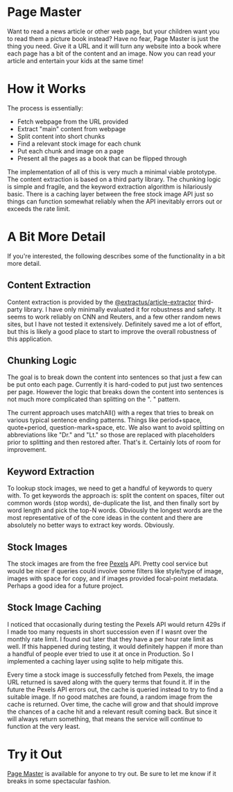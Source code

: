 # Page Master 

Want to read a news article or other web page, but your children want you to read them a picture book instead? Have no fear, Page Master is just the thing you need. Give it a URL and it will turn any website into a book where each page has a bit of the content and an image. Now you can read your article and entertain your kids at the same time! 

# How it Works

The process is essentially:

- Fetch webpage from the URL provided
- Extract "main" content from webpage
- Split content into short chunks
- Find a relevant stock image for each chunk
- Put each chunk and image on a page
- Present all the pages as a book that can be flipped through

The implementation of all of this is very much a minimal viable prototype. The content extraction is based on a third party library. The chunking logic is simple and fragile, and the keyword extraction algorithm is hilariously basic. There is a caching layer between the free stock image API just so things can function somewhat reliably when the API inevitably errors out or exceeds the rate limit. 

# A Bit More Detail

If you're interested, the following describes some of the functionality in a bit more detail. 

## Content Extraction

Content extraction is provided by the [@extractus/article-extractor](https://github.com/extractus/article-extractor) third-party library. I have only minimally evaluated it for robustness and safety. It seems to work reliably on CNN and Reuters, and a few other random news sites, but I have not tested it extensively. Definitely saved me a lot of effort, but this is likely a good place to start to improve the overall robustness of this application. 

## Chunking Logic 

The goal is to break down the content into sentences so that just a few can be put onto each page. Currently it is hard-coded to put just two sentences per page. However the logic that breaks down the content into sentences is not much more complicated than splitting on the ". " pattern. 

The current approach uses matchAll() with a regex that tries to break on various typical sentence ending patterns. Things like period+space, quote+period, question-mark+space, etc. We also want to avoid splitting on abbreviations like "Dr." and "Lt." so those are replaced with placeholders prior to splitting and then restored after. That's it. Certainly lots of room for improvement. 

## Keyword Extraction

To lookup stock images, we need to get a handful of keywords to query with. To get keywords the approach is: split the content on spaces, filter out common words (stop words), de-duplicate the list, and then finally sort by word length and pick the top-N words. Obviously the longest words are the most representative of of the core ideas in the content and there are absolutely no better ways to extract key words. Obviously. 

## Stock Images 

The stock images are from the free [Pexels](https://www.pexels.com/) API. Pretty cool service but would be nicer if queries could involve some filters like style/type of image, images with space for copy, and if images provided focal-point metadata. Perhaps a good idea for a future project.

## Stock Image Caching 

I noticed that occasionally during testing the Pexels API would return 429s if I made too many requests in short succession even if I wasnt over the monthly rate limit. I found out later that they have a per hour rate limit as well. If this happened during testing, it would definitely happen if more than a handful of people ever tried to use it at once in Production. So I implemented a caching layer using sqlite to help mitigate this.

Every time a stock image is successfully fetched from Pexels, the image URL returned is saved along with the query terms that found it. If in the future the Pexels API errors out, the cache is queried instead to try to find a suitable image. If no good matches are found, a random image from the cache is returned. 
Over time, the cache will grow and that should improve the chances of a cache hit and a relevant result coming back. But since it will always return something, that means the service will continue to function at the very least.

# Try it Out 

[Page Master](https://page-master.fly.dev) is available for anyone to try out. Be sure to let me know if it breaks in some spectacular fashion.  

